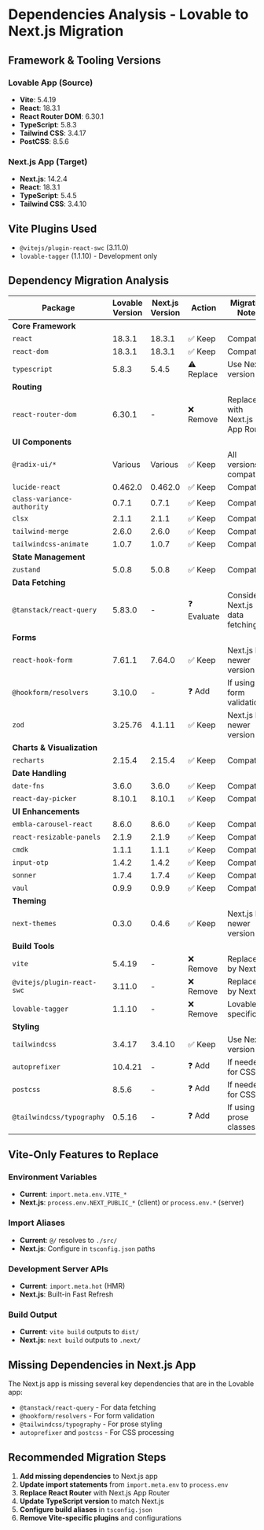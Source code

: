 # Dependencies Analysis - Lovable to Next.js Migration

## Framework & Tooling Versions

### Lovable App (Source)
- **Vite**: 5.4.19
- **React**: 18.3.1
- **React Router DOM**: 6.30.1
- **TypeScript**: 5.8.3
- **Tailwind CSS**: 3.4.17
- **PostCSS**: 8.5.6

### Next.js App (Target)
- **Next.js**: 14.2.4
- **React**: 18.3.1
- **TypeScript**: 5.4.5
- **Tailwind CSS**: 3.4.10

## Vite Plugins Used
- `@vitejs/plugin-react-swc` (3.11.0)
- `lovable-tagger` (1.1.10) - Development only

## Dependency Migration Analysis

| Package | Lovable Version | Next.js Version | Action | Migration Notes |
|---------|----------------|-----------------|--------|-----------------|
| **Core Framework** |
| `react` | 18.3.1 | 18.3.1 | ✅ Keep | Compatible |
| `react-dom` | 18.3.1 | 18.3.1 | ✅ Keep | Compatible |
| `typescript` | 5.8.3 | 5.4.5 | ⚠️ Replace | Use Next.js version |
| **Routing** |
| `react-router-dom` | 6.30.1 | - | ❌ Remove | Replace with Next.js App Router |
| **UI Components** |
| `@radix-ui/*` | Various | Various | ✅ Keep | All versions compatible |
| `lucide-react` | 0.462.0 | 0.462.0 | ✅ Keep | Compatible |
| `class-variance-authority` | 0.7.1 | 0.7.1 | ✅ Keep | Compatible |
| `clsx` | 2.1.1 | 2.1.1 | ✅ Keep | Compatible |
| `tailwind-merge` | 2.6.0 | 2.6.0 | ✅ Keep | Compatible |
| `tailwindcss-animate` | 1.0.7 | 1.0.7 | ✅ Keep | Compatible |
| **State Management** |
| `zustand` | 5.0.8 | 5.0.8 | ✅ Keep | Compatible |
| **Data Fetching** |
| `@tanstack/react-query` | 5.83.0 | - | ❓ Evaluate | Consider Next.js data fetching |
| **Forms** |
| `react-hook-form` | 7.61.1 | 7.64.0 | ✅ Keep | Next.js has newer version |
| `@hookform/resolvers` | 3.10.0 | - | ❓ Add | If using form validation |
| `zod` | 3.25.76 | 4.1.11 | ✅ Keep | Next.js has newer version |
| **Charts & Visualization** |
| `recharts` | 2.15.4 | 2.15.4 | ✅ Keep | Compatible |
| **Date Handling** |
| `date-fns` | 3.6.0 | 3.6.0 | ✅ Keep | Compatible |
| `react-day-picker` | 8.10.1 | 8.10.1 | ✅ Keep | Compatible |
| **UI Enhancements** |
| `embla-carousel-react` | 8.6.0 | 8.6.0 | ✅ Keep | Compatible |
| `react-resizable-panels` | 2.1.9 | 2.1.9 | ✅ Keep | Compatible |
| `cmdk` | 1.1.1 | 1.1.1 | ✅ Keep | Compatible |
| `input-otp` | 1.4.2 | 1.4.2 | ✅ Keep | Compatible |
| `sonner` | 1.7.4 | 1.7.4 | ✅ Keep | Compatible |
| `vaul` | 0.9.9 | 0.9.9 | ✅ Keep | Compatible |
| **Theming** |
| `next-themes` | 0.3.0 | 0.4.6 | ✅ Keep | Next.js has newer version |
| **Build Tools** |
| `vite` | 5.4.19 | - | ❌ Remove | Replaced by Next.js |
| `@vitejs/plugin-react-swc` | 3.11.0 | - | ❌ Remove | Replaced by Next.js |
| `lovable-tagger` | 1.1.10 | - | ❌ Remove | Lovable-specific |
| **Styling** |
| `tailwindcss` | 3.4.17 | 3.4.10 | ✅ Keep | Use Next.js version |
| `autoprefixer` | 10.4.21 | - | ❓ Add | If needed for CSS |
| `postcss` | 8.5.6 | - | ❓ Add | If needed for CSS |
| `@tailwindcss/typography` | 0.5.16 | - | ❓ Add | If using prose classes |

## Vite-Only Features to Replace

### Environment Variables
- **Current**: `import.meta.env.VITE_*`
- **Next.js**: `process.env.NEXT_PUBLIC_*` (client) or `process.env.*` (server)

### Import Aliases
- **Current**: `@/` resolves to `./src/`
- **Next.js**: Configure in `tsconfig.json` paths

### Development Server APIs
- **Current**: `import.meta.hot` (HMR)
- **Next.js**: Built-in Fast Refresh

### Build Output
- **Current**: `vite build` outputs to `dist/`
- **Next.js**: `next build` outputs to `.next/`

## Missing Dependencies in Next.js App

The Next.js app is missing several key dependencies that are in the Lovable app:
- `@tanstack/react-query` - For data fetching
- `@hookform/resolvers` - For form validation
- `@tailwindcss/typography` - For prose styling
- `autoprefixer` and `postcss` - For CSS processing

## Recommended Migration Steps

1. **Add missing dependencies** to Next.js app
2. **Update import statements** from `import.meta.env` to `process.env`
3. **Replace React Router** with Next.js App Router
4. **Update TypeScript version** to match Next.js
5. **Configure build aliases** in `tsconfig.json`
6. **Remove Vite-specific plugins** and configurations
